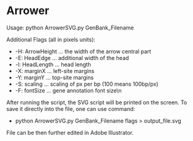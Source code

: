 # Arrower
Usage: python ArrowerSVG.py GenBank_Filename

  Additional Flags (all in pixels units): 

  - -H: ArrowHeight ... the width of the arrow central part
  - -E: HeadEdge    ... additional width of the head
  - -l: HeadLength  ... head length
  - -X: marginX     ... left-site margins
  - -Y: marginY     ... top-site margins
  - -S: scaling     ... scaling of px per bp (100 means 100bp/px)
  - -F: fontSize    ... gene annotation font size\n
  
After running the script, the SVG script will be printed on the screen. To save it directly into the file, one can use command: 
  
 - python ArrowerSVG.py GenBank_Filename flags > output_file.svg

File can be then further edited in Adobe Illustrator.         
